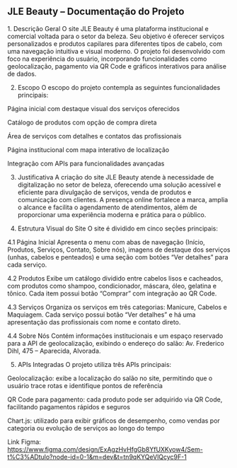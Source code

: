 <h2>JLE Beauty – Documentação do Projeto</h2>
1. Descrição Geral
O site JLE Beauty é uma plataforma institucional e comercial voltada para o setor da beleza. Seu objetivo é oferecer serviços personalizados e produtos capilares para diferentes tipos de cabelo, com uma navegação intuitiva e visual moderno. O projeto foi desenvolvido com foco na experiência do usuário, incorporando funcionalidades como geolocalização, pagamento via QR Code e gráficos interativos para análise de dados.

2. Escopo
  O escopo do projeto contempla as seguintes funcionalidades principais:

  Página inicial com destaque visual dos serviços oferecidos

  Catálogo de produtos com opção de compra direta

  Área de serviços com detalhes e contatos das profissionais

  Página institucional com mapa interativo de localização

  Integração com APIs para funcionalidades avançadas

3. Justificativa
  A criação do site JLE Beauty atende à necessidade de digitalização no setor de beleza, oferecendo uma solução acessível e eficiente para divulgação de serviços, venda de produtos e comunicação com clientes. A presença online fortalece a marca, amplia o alcance e facilita o agendamento de atendimentos, além de proporcionar uma experiência moderna e prática para o público.

4. Estrutura Visual do Site
  O site é dividido em cinco seções principais:

  4.1 Página Inicial Apresenta o menu com abas de navegação (Início, Produtos, Serviços, Contato, Sobre nós), imagens de destaque dos serviços (unhas, cabelos e penteados) e uma seção com botões “Ver detalhes” para cada serviço.

  4.2 Produtos Exibe um catálogo dividido entre cabelos lisos e cacheados, com produtos como shampoo, condicionador, máscara, óleo, gelatina e tônico. Cada item possui botão “Comprar” com integração ao QR Code.

  4.3 Serviços Organiza os serviços em três categorias: Manicure, Cabelos e Maquiagem. Cada serviço possui botão “Ver detalhes” e há uma apresentação das profissionais com nome e contato direto.

  4.4 Sobre Nós Contém informações institucionais e um espaço reservado para a API de geolocalização, exibindo o endereço do salão: Av. Frederico Dihl, 475 – Aparecida, Alvorada.

5. APIs Integradas
  O projeto utiliza três APIs principais:

  Geolocalização: exibe a localização do salão no site, permitindo que o usuário trace rotas e identifique pontos de referência

  QR Code para pagamento: cada produto pode ser adquirido via QR Code, facilitando pagamentos rápidos e seguros

  Chart.js: utilizado para exibir gráficos de desempenho, como vendas por categoria ou evolução de serviços ao longo do tempo

Link Figma: https://www.figma.com/design/ExAgzHvHfgGb8YfUXKyow4/Sem-t%C3%ADtulo?node-id=0-1&m=dev&t=tn9qKYQeVlQcyc9F-1
